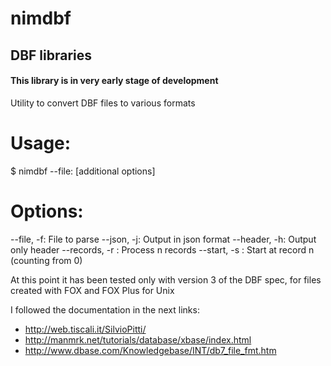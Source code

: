 # nimdbf

## DBF libraries

#### This library is in very early stage of development

Utility to convert DBF files to various formats

# Usage:

$ nimdbf --file:<filename> [additional options]

# Options:
--file, -f: File to parse
--json, -j: Output in json format
--header, -h: Output only header 
--records, -r <n>: Process n records
--start, -s <n>: Start at record n (counting from 0)

At this point it has been tested only with version 3 of the DBF spec, for files created with FOX and FOX Plus for Unix


I followed the documentation in the next links:

- http://web.tiscali.it/SilvioPitti/
- http://manmrk.net/tutorials/database/xbase/index.html
- http://www.dbase.com/Knowledgebase/INT/db7_file_fmt.htm
